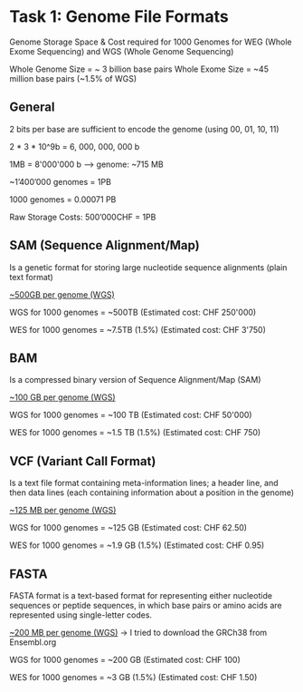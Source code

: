# **Task 1: Genome File Formats**

Genome Storage Space & Cost required for 1000 Genomes for WEG (Whole Exome Sequencing) and WGS (Whole Genome Sequencing)

Whole Genome Size = ~ 3 billion base pairs
Whole Exome Size = ~45 million base pairs (~1.5% of WGS)

## **General**

2 bits per base are sufficient to encode the genome (using 00, 01, 10, 11)

2 * 3 * 10^9b = 6, 000, 000, 000 b 

1MB = 8'000'000 b --> genome: ~715 MB 

~1’400’000 genomes = 1PB

1000 genomes = 0.00071 PB

Raw Storage Costs: 500’000CHF = 1PB 

## **SAM (Sequence Alignment/Map)**

Is a genetic format for storing large nucleotide sequence alignments (plain text format)

[~500GB per genome (WGS)](https://warwick.ac.uk/fac/sci/statistics/staff/academic-research/nichols/presentations/ohbm2014/imggen/Nho-ImgGen-WGSeqPractical.pdf)

WGS for 1000 genomes = ~500TB (Estimated cost: CHF 250'000)

WES for 1000 genomes = ~7.5TB (1.5%) (Estimated cost: CHF 3'750)
 
 
## **BAM**

Is a compressed binary version of Sequence Alignment/Map (SAM)

[~100 GB per genome (WGS)](https://compbiozurich.org/UZH-BIO392/course-material/2021/2021-09-28-BIO392-file-formats-storage-genomes.pdf)

WGS for 1000 genomes = ~100 TB (Estimated cost: CHF 50'000)

WES for 1000 genomes = ~1.5 TB (1.5%) (Estimated cost: CHF 750)

 
## **VCF (Variant Call Format)**

Is a text file format containing meta-information lines; a header line, and then data lines (each containing information about a position in the genome)

[~125 MB per genome (WGS)](https://medium.com/precision-medicine/how-big-is-the-human-genome-e90caa3409b0)

WGS for 1000 genomes = ~125 GB (Estimated cost: CHF 62.50)

WES for 1000 genomes = ~1.9 GB (1.5%) (Estimated cost: CHF 0.95)

## **FASTA**

FASTA format is a text-based format for representing either nucleotide sequences or peptide sequences, in which base pairs or amino acids are represented using single-letter codes. 

[~200 MB per genome (WGS)](https://www.ensembl.org/Homo_sapiens/Info/Index) -> I tried to download the GRCh38 from Ensembl.org

WGS for 1000 genomes = ~200 GB (Estimated cost: CHF 100)

WES for 1000 genomes = ~3 GB (1.5%) (Estimated cost: CHF 1.50)


